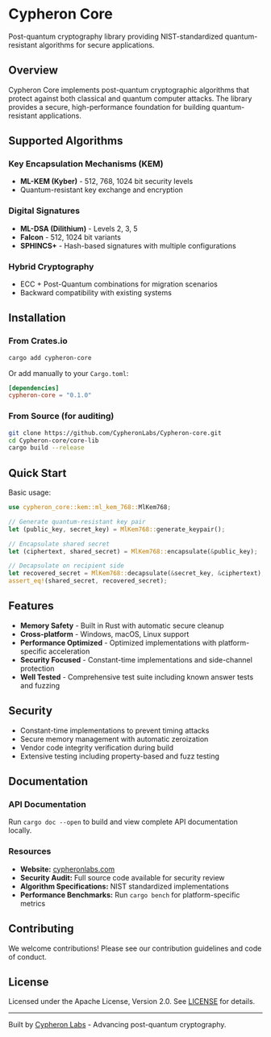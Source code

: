 # Cypheron Core

Post-quantum cryptography library providing NIST-standardized quantum-resistant algorithms for secure applications.

## Overview

Cypheron Core implements post-quantum cryptographic algorithms that protect against both classical and quantum computer attacks. The library provides a secure, high-performance foundation for building quantum-resistant applications.

## Supported Algorithms

### Key Encapsulation Mechanisms (KEM)
- **ML-KEM (Kyber)** - 512, 768, 1024 bit security levels
- Quantum-resistant key exchange and encryption

### Digital Signatures  
- **ML-DSA (Dilithium)** - Levels 2, 3, 5
- **Falcon** - 512, 1024 bit variants
- **SPHINCS+** - Hash-based signatures with multiple configurations

### Hybrid Cryptography
- ECC + Post-Quantum combinations for migration scenarios
- Backward compatibility with existing systems

## Installation

### From Crates.io
```bash
cargo add cypheron-core
```

Or add manually to your `Cargo.toml`:
```toml
[dependencies]
cypheron-core = "0.1.0"
```

### From Source (for auditing)
```bash
git clone https://github.com/CypheronLabs/Cypheron-core.git
cd Cypheron-core/core-lib
cargo build --release
```

## Quick Start

Basic usage:
```rust
use cypheron_core::kem::ml_kem_768::MlKem768;

// Generate quantum-resistant key pair
let (public_key, secret_key) = MlKem768::generate_keypair();

// Encapsulate shared secret
let (ciphertext, shared_secret) = MlKem768::encapsulate(&public_key);

// Decapsulate on recipient side
let recovered_secret = MlKem768::decapsulate(&secret_key, &ciphertext);
assert_eq!(shared_secret, recovered_secret);
```

## Features

- **Memory Safety** - Built in Rust with automatic secure cleanup
- **Cross-platform** - Windows, macOS, Linux support
- **Performance Optimized** - Optimized implementations with platform-specific acceleration
- **Security Focused** - Constant-time implementations and side-channel protection
- **Well Tested** - Comprehensive test suite including known answer tests and fuzzing

## Security

- Constant-time implementations to prevent timing attacks
- Secure memory management with automatic zeroization
- Vendor code integrity verification during build
- Extensive testing including property-based and fuzz testing

## Documentation

### API Documentation
Run `cargo doc --open` to build and view complete API documentation locally.

### Resources
- **Website:** [cypheronlabs.com](https://cypheronlabs.com/)
- **Security Audit:** Full source code available for security review
- **Algorithm Specifications:** NIST standardized implementations
- **Performance Benchmarks:** Run `cargo bench` for platform-specific metrics

## Contributing

We welcome contributions! Please see our contribution guidelines and code of conduct.

## License

Licensed under the Apache License, Version 2.0. See [LICENSE](LICENSE) for details.

---

Built by [Cypheron Labs](https://cypheronlabs.com/) - Advancing post-quantum cryptography.